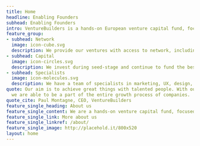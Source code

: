 ```yaml
---
title: Home
headline: Enabling Founders
subhead: Enabling Founders
intro: VentureBuilders is a hands-on European venture capital fund, focused on AI, data and general SaaS companies
feature_group:
- subhead: Network
  image: icon-cube.svg
  description: We provide our ventures with access to network, including world-class experts at top institutions, potential customers and follow-up investors
- subhead: Capital
  image: icon-circles.svg
  description: We invest during seed-stage and continue to fund the best ventures through additional rounds. We help secure investment from later-stage investors where possible
- subhead: Specialists
  image: icon-molecules.svg
  description: We have a team of specialists in marketing, UX, design, finance and HR to support ventures in areas where an in-house hire doesn’t make sense
quote: Our aim is to achieve great things with talented people. With our unique positioning,
  we are able to be a part of the entire growth process of companies.
quote_cite: Paul Montagne, CEO, VentureBuilders
feature_single_heading: About us
feature_single_content: We are a hands-on venture capital fund, focused on AI and data companies. We are founded by founders, allowing us to bring our experience in running companies to our own ventures. We believe Artificial Intelligence will change every industry in the next decade; and more broadly that software will continue to impact every industry. We invest in founders with an exceptional drive and a unique perspective on their industry.
feature_single_link: More about us
feature_single_linkref: /about/
feature_single_image: http://placehold.it/800x520
layout: home
---
```

